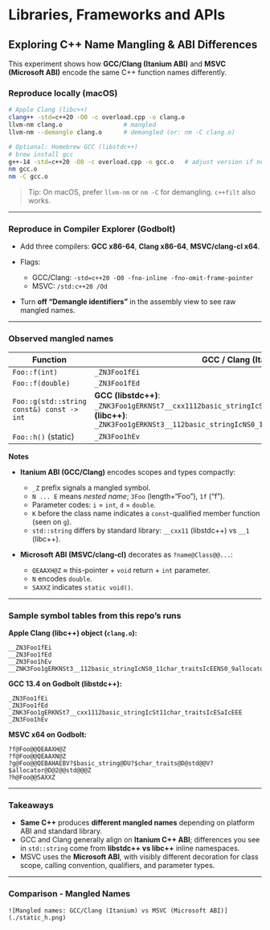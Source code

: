 # Libraries, Frameworks and APIs

## Exploring C++ Name Mangling & ABI Differences

This experiment shows how **GCC/Clang (Itanium ABI)** and **MSVC (Microsoft ABI)** encode the same C++ function names differently.

### Reproduce locally (macOS)

```bash
# Apple Clang (libc++)
clang++ -std=c++20 -O0 -c overload.cpp -o clang.o
llvm-nm clang.o                 # mangled
llvm-nm --demangle clang.o      # demangled (or: nm -C clang.o)

# Optional: Homebrew GCC (libstdc++)
# brew install gcc
g++-14 -std=c++20 -O0 -c overload.cpp -o gcc.o   # adjust version if needed
nm gcc.o
nm -C gcc.o
```

> Tip: On macOS, prefer `llvm-nm` or `nm -C` for demangling. `c++filt` also works.

---

### Reproduce in Compiler Explorer (Godbolt)

* Add three compilers: **GCC x86-64**, **Clang x86-64**, **MSVC/clang-cl x64**.
* Flags:

  * GCC/Clang: `-std=c++20 -O0 -fno-inline -fno-omit-frame-pointer`
  * MSVC: `/std:c++20 /Od`
* Turn **off “Demangle identifiers”** in the assembly view to see raw mangled names.

---

### Observed mangled names

| Function                                  | GCC / Clang (Itanium ABI)                                                                                                                                                                     | MSVC (Microsoft ABI)                                                               |
| ----------------------------------------- | --------------------------------------------------------------------------------------------------------------------------------------------------------------------------------------------- | ---------------------------------------------------------------------------------- |
| `Foo::f(int)`                             | `_ZN3Foo1fEi`                                                                                                                                                                                 | `?f@Foo@@QEAAXH@Z`                                                                 |
| `Foo::f(double)`                          | `_ZN3Foo1fEd`                                                                                                                                                                                 | `?f@Foo@@QEAAXN@Z`                                                                 |
| `Foo::g(std::string const&) const -> int` | **GCC (libstdc++)**: `_ZNK3Foo1gERKNSt7__cxx1112basic_stringIcSt11char_traitsIcESaIcEEE`  **Clang (libc++)**: `_ZNK3Foo1gERKNSt3__112basic_stringIcNS0_11char_traitsIcEENS0_9allocatorIcEEEE` | `?g@Foo@@QEBAHAEBV?$basic_string@DU?$char_traits@D@std@@V?$allocator@D@2@@std@@@Z` |
| `Foo::h()` (static)                       | `_ZN3Foo1hEv`                                                                                                                                                                                 | `?h@Foo@@SAXXZ`                                                                    |

**Notes**

* **Itanium ABI (GCC/Clang)** encodes scopes and types compactly:

  * `_Z` prefix signals a mangled symbol.
  * `N ... E` means *nested name*; `3Foo` (length+“Foo”), `1f` (“f”).
  * Parameter codes: `i` = `int`, `d` = `double`.
  * `K` before the class name indicates a `const`-qualified member function (seen on `g`).
  * `std::string` differs by standard library: `__cxx11` (libstdc++) vs `__1` (libc++).
* **Microsoft ABI (MSVC/clang-cl)** decorates as `?name@Class@@...`:

  * `QEAAXH@Z` ≈ this-pointer + `void` return + `int` parameter.
  * `N` encodes `double`.
  * `SAXXZ` indicates `static void()`.

---

### Sample symbol tables from this repo’s runs

**Apple Clang (libc++) object (`clang.o`):**

```
__ZN3Foo1fEi
__ZN3Foo1fEd
__ZN3Foo1hEv
__ZNK3Foo1gERKNSt3__112basic_stringIcNS0_11char_traitsIcEENS0_9allocatorIcEEEE
```

**GCC 13.4 on Godbolt (libstdc++):**

```
_ZN3Foo1fEi
_ZN3Foo1fEd
_ZNK3Foo1gERKNSt7__cxx1112basic_stringIcSt11char_traitsIcESaIcEEE
_ZN3Foo1hEv
```

**MSVC x64 on Godbolt:**

```
?f@Foo@@QEAAXH@Z
?f@Foo@@QEAAXN@Z
?g@Foo@@QEBAHAEBV?$basic_string@DU?$char_traits@D@std@@V?$allocator@D@2@@std@@@Z
?h@Foo@@SAXXZ
```

---

### Takeaways

* **Same C++** produces **different mangled names** depending on platform ABI and standard library.
* GCC and Clang generally align on **Itanium C++ ABI**; differences you see in `std::string` come from **libstdc++ vs libc++** inline namespaces.
* MSVC uses the **Microsoft ABI**, with visibly different decoration for class scope, calling convention, qualifiers, and parameter types.

---

### Comparison - Mangled Names

```
![Mangled names: GCC/Clang (Itanium) vs MSVC (Microsoft ABI)](./static_h.png)
```
